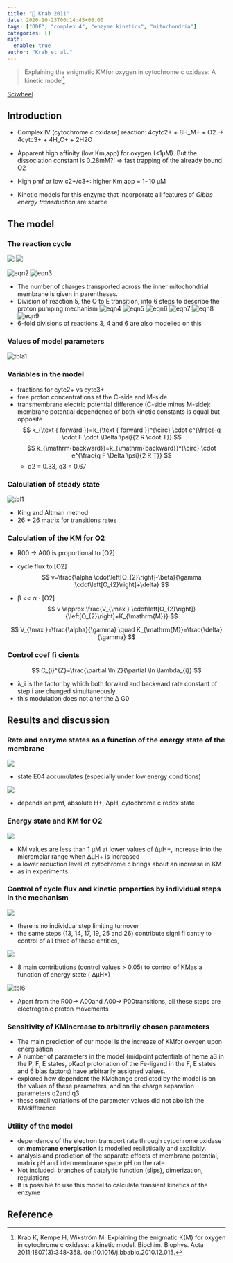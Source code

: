 ```yaml
---
title: "📒 Krab 2011"
date: 2020-10-23T00:14:45+08:00
tags: ["ODE", "complex 4", "enzyme kinetics", "mitochondria"]
categories: []
math:
  enable: true
author: "Krab et al."
---
```


> Explaining the enigmatic KMfor oxygen in cytochrome c oxidase: A kinetic model[^Krab2011]

[Sciwheel](https://sciwheel.com/work/#/items/6109541)

<!--more-->

## Introduction
* Complex IV (cytochrome c oxidase) reaction:
4cytc2+ + 8H_M+ + O2 → 4cytc3+ + 4H_C+ + 2H2O

* Apparent high affinity (low Km,app) for oxygen (<1μM). But the dissociation constant is 0.28mM?!
=> fast trapping of the already bound O2
* High pmf or low c2+/c3+: higher Km,app = 1~10 μM
* Kinetic models for this enzyme that incorporate all features of *Gibbs energy transduction* are scarce

## The model
### The reaction cycle
![](https://ars.els-cdn.com/content/image/1-s2.0-S0005272810008029-gr1_lrg.jpg)
![](https://ars.els-cdn.com/content/image/1-s2.0-S0005272810008029-fx1.jpg)

![eqn2](https://user-images.githubusercontent.com/40054455/86699812-2091f680-c043-11ea-9495-daeb03faa30d.png)
![eqn3](https://user-images.githubusercontent.com/40054455/86699816-212a8d00-c043-11ea-98a4-2c45c20509dc.png)
* The number of charges transported across the inner mitochondrial membrane is given in parentheses.
* Division of reaction 5, the O to E transition, into 6 steps to describe the proton pumping mechanism
![eqn4](https://user-images.githubusercontent.com/40054455/86699819-21c32380-c043-11ea-95df-7d524eb59ab1.png)
![eqn5](https://user-images.githubusercontent.com/40054455/86699820-225bba00-c043-11ea-8323-b73e0388c648.png)
![eqn6](https://user-images.githubusercontent.com/40054455/86699823-225bba00-c043-11ea-8602-1a3842dc463b.png)
![eqn7](https://user-images.githubusercontent.com/40054455/86699825-22f45080-c043-11ea-9a9c-29c44be77c6e.png)
![eqn8](https://user-images.githubusercontent.com/40054455/86699827-238ce700-c043-11ea-9387-0d5f0355f0ba.png)
![eqn9](https://user-images.githubusercontent.com/40054455/86699829-238ce700-c043-11ea-97dc-2c49a4507b27.png)
* 6-fold divisions of reactions 3, 4 and 6 are also modelled on this

### Values of model parameters
![tbla1](https://user-images.githubusercontent.com/40054455/86699844-2687d780-c043-11ea-854e-72351e43e2c9.png)

### Variables in the model
* fractions for cytc2+ vs cytc3+
* free proton concentrations at the C-side and M-side
* transmembrane electric potential difference (C-side minus M-side): membrane potential dependence of both kinetic constants is equal but opposite
$$
k_{\text { forward }}=k_{\text { forward }}^{\circ} \cdot e^{\frac{-q \cdot F \cdot \Delta \psi}{2 R \cdot T}}
$$
$$
k_{\mathrm{backward}}=k_{\mathrm{backward}}^{\circ} \cdot e^{\frac{q F \Delta \psi}{2 R T}}
$$
    * q2 = 0.33, q3 = 0.67

### Calculation of steady state

![tbl1](https://user-images.githubusercontent.com/40054455/86699830-24257d80-c043-11ea-8bc6-b88262bb5f62.png)

* King and Altman method
* 26 * 26 matrix for transitions rates

### Calculation of the KM for O2
* R00 -> A00 is proportional to [O2]
* cycle flux to [O2]
$$
v=\frac{\alpha \cdot\left[O_{2}\right]-\beta}{\gamma \cdot\left[O_{2}\right]+\delta}
$$

* β << α ⋅ [O2]
$$
v \approx \frac{V_{\max } \cdot\left[O_{2}\right]}{\left[O_{2}\right]+K_{\mathrm{M}}}
$$

$$
V_{\max }=\frac{\alpha}{\gamma} \quad K_{\mathrm{M}}=\frac{\delta}{\gamma}
$$

### Control coef fi cients
$$
C_{i}^{Z}=\frac{\partial \ln Z}{\partial \ln \lambda_{i}}
$$

* λ_i is the factor by which both forward and backward rate constant of step i are changed simultaneously
* this modulation does not alter the Δ G0

## Results and discussion
### Rate and enzyme states as a function of the energy state of the membrane
![](https://ars.els-cdn.com/content/image/1-s2.0-S0005272810008029-gr2_lrg.jpg)
* state E04 accumulates (especially under low energy conditions)

![](https://ars.els-cdn.com/content/image/1-s2.0-S0005272810008029-gr3_lrg.jpg)
* depends on pmf, absolute H+, ΔpH, cytochrome c redox state

### Energy state and KM for O2
![](https://ars.els-cdn.com/content/image/1-s2.0-S0005272810008029-gr4_lrg.jpg)
* KM values are less than 1 μM at lower values of ΔμH+, increase into the micromolar range when ΔμH+ is increased
* a lower reduction level of cytochrome c brings about an increase in KM
* as in experiments

### Control of cycle flux and kinetic properties by individual steps in the mechanism
![](https://ars.els-cdn.com/content/image/1-s2.0-S0005272810008029-gr5_lrg.jpg)
* there is no individual step limiting turnover
* the same steps (13, 14, 17, 19, 25 and 26) contribute signi fi cantly to control of all three of these entities,

![](https://ars.els-cdn.com/content/image/1-s2.0-S0005272810008029-gr6_lrg.jpg)
* 8 main contributions (control values > 0.05) to control of KMas a function of energy state ( ΔμH+)

![tbl6](https://user-images.githubusercontent.com/40054455/86699842-25ef4100-c043-11ea-9819-354bb9e48e2f.png)
* Apart from the R00→ A00and A00→ P00transitions, all these steps are electrogenic proton movements

### Sensitivity of KMincrease to arbitrarily chosen parameters
* The main prediction of our model is the increase of KMfor oxygen upon energisation
* A number of parameters in the model (midpoint potentials of heme a3 in the P, F, E states, pKaof protonation of the Fe-ligand in the F, E states and 6 bias factors) have arbitrarily assigned values.
* explored how dependent the KMchange predicted by the model is on the values of these parameters, and on the charge separation parameters q2and q3
* these small variations of the parameter values did not abolish the KMdifference

### Utility of the model
* dependence of the electron transport rate through cytochrome oxidase on **membrane energisation** is modelled realistically and explicitly.
* analysis and prediction of the separate effects of membrane potential, matrix pH and intermembrane space pH on the rate
* Not included: branches of catalytic function (slips), dimerization, regulations
* It is possible to use this model to calculate transient kinetics of the enzyme
## Reference
[^Krab2011]: Krab K, Kempe H, Wikström M. Explaining the enigmatic K(M) for oxygen in cytochrome c oxidase: a kinetic model. Biochim. Biophys. Acta 2011;1807(3):348-358. doi:10.1016/j.bbabio.2010.12.015.
